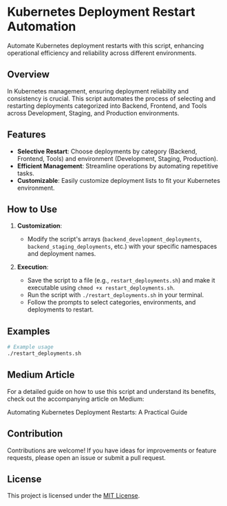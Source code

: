 # Kubernetes Deployment Restart Automation

Automate Kubernetes deployment restarts with this script, enhancing operational efficiency and reliability across different environments.

## Overview

In Kubernetes management, ensuring deployment reliability and consistency is crucial. This script automates the process of selecting and restarting deployments categorized into Backend, Frontend, and Tools across Development, Staging, and Production environments.

## Features

- **Selective Restart**: Choose deployments by category (Backend, Frontend, Tools) and environment (Development, Staging, Production).
- **Efficient Management**: Streamline operations by automating repetitive tasks.
- **Customizable**: Easily customize deployment lists to fit your Kubernetes environment.

## How to Use

1. **Customization**:

   - Modify the script's arrays (`backend_development_deployments`, `backend_staging_deployments`, etc.) with your specific namespaces and deployment names.

2. **Execution**:
   - Save the script to a file (e.g., `restart_deployments.sh`) and make it executable using `chmod +x restart_deployments.sh`.
   - Run the script with `./restart_deployments.sh` in your terminal.
   - Follow the prompts to select categories, environments, and deployments to restart.

## Examples

```bash
# Example usage
./restart_deployments.sh
```

## Medium Article

For a detailed guide on how to use this script and understand its benefits, check out the accompanying article on Medium:

Automating Kubernetes Deployment Restarts: A Practical Guide

## Contribution

Contributions are welcome! If you have ideas for improvements or feature requests, please open an issue or submit a pull request.

## License

This project is licensed under the [MIT License](LICENSE).
